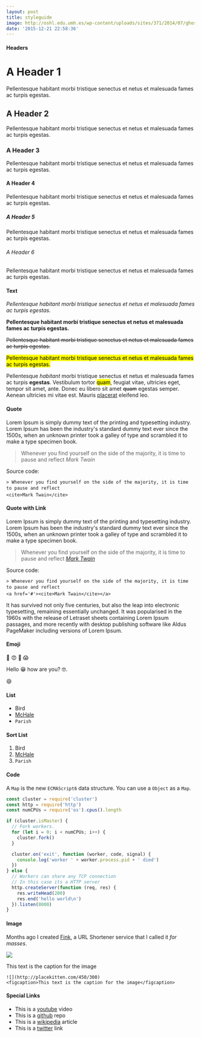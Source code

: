 ```yaml
---
layout: post
title: styleguide
image: http://oshl.edu.umh.es/wp-content/uploads/sites/371/2014/07/ghost_logo_big.png
date: '2015-12-21 22:58:36'
---
```


#### **Headers**

# A Header 1

Pellentesque habitant morbi tristique senectus et netus et malesuada fames ac turpis egestas.

## A Header 2

Pellentesque habitant morbi tristique senectus et netus et malesuada fames ac turpis egestas.

### A Header 3

Pellentesque habitant morbi tristique senectus et netus et malesuada fames ac turpis egestas.

#### A Header 4

Pellentesque habitant morbi tristique senectus et netus et malesuada fames ac turpis egestas.

##### A Header 5

Pellentesque habitant morbi tristique senectus et netus et malesuada fames ac turpis egestas.

###### A Header 6

Pellentesque habitant morbi tristique senectus et netus et malesuada fames ac turpis egestas.

#### **Text**

*Pellentesque habitant morbi tristique senectus et netus et malesuada fames ac turpis egestas.*

**Pellentesque habitant morbi tristique senectus et netus et malesuada fames ac turpis egestas.**

~~Pellentesque habitant morbi tristique senectus et netus et malesuada fames ac turpis egestas.~~

<mark>Pellentesque habitant morbi tristique senectus et netus et malesuada fames ac turpis egestas.</mark>

Pellentesque *habitant* morbi tristique senectus et netus et malesuada fames ac turpis **egestas**. Vestibulum tortor <mark>quam</mark>, feugiat vitae, ultricies eget, tempor sit amet, ante. Donec eu libero sit amet ~~quam~~ egestas semper. Aenean ultricies mi vitae est. Mauris [placerat](http://kikobeats.com) eleifend leo.

#### **Quote**

Lorem Ipsum is simply dummy text of the printing and typesetting industry. Lorem Ipsum has been the industry's standard dummy text ever since the 1500s, when an unknown printer took a galley of type and scrambled it to make a type specimen book. 

> Whenever you find yourself on the side of the majority, it is time to pause and reflect
<cite>Mark Twain</cite>

Source code:

```
> Whenever you find yourself on the side of the majority, it is time to pause and reflect 
<cite>Mark Twain</cite>
```

#### **Quote with Link**

Lorem Ipsum is simply dummy text of the printing and typesetting industry. Lorem Ipsum has been the industry's standard dummy text ever since the 1500s, when an unknown printer took a galley of type and scrambled it to make a type specimen book. 

> Whenever you find yourself on the side of the majority, it is time to pause and reflect
<a href='#'><cite>Mark Twain</cite></a>

Source code:

```
> Whenever you find yourself on the side of the majority, it is time to pause and reflect 
<a href='#'><cite>Mark Twain</cite></a>
```

It has survived not only five centuries, but also the leap into electronic typesetting, remaining essentially unchanged. It was popularised in the 1960s with the release of Letraset sheets containing Lorem Ipsum passages, and more recently with desktop publishing software like Aldus PageMaker including versions of Lorem Ipsum.

#### **Emoji**

😬 😍 💸 😱

Hello 😁 how are you? 🤓.

:smile:

#### **List**

* Bird
* [McHale](http://)
* `Parish`

#### **Sort List**

1. Bird
2. [McHale](http://)
3. `Parish`


#### **Code**

A `Map` is the new `ECMAScript6` data structure. You can use a `Object` as a `Map`.


```js
const cluster = require('cluster')
const http = require('http')
const numCPUs = require('os').cpus().length

if (cluster.isMaster) {
  // Fork workers.
  for (let i = 0; i < numCPUs; i++) {
    cluster.fork()
  }

  cluster.on('exit', function (worker, code, signal) {
    console.log('worker ' + worker.process.pid + ' died')
  })
} else {
  // Workers can share any TCP connection
  // In this case its a HTTP server
  http.createServer(function (req, res) {
    res.writeHead(200)
    res.end('hello world\n')
  }).listen(8000)
}
```

#### **Image**

Months ago I created [Fink](http://xn--rn8h.ws/), a URL Shortener service that I called it *for masses*.

![](http://placekitten.com/450/300)
<figcaption>This text is the caption for the image</figcaption>

```
![](http://placekitten.com/450/300)
<figcaption>This text is the caption for the image</figcaption>
```

#### Special Links

- This is a [youtube](https://www.youtube.com/watch?v=iIlN_FaN5kM) video
- This is a [github](https://github.com/kikobeats/geneator-git) repo
- This is a [wikipedia](https://en.wikipedia.org/wiki/Squirrel-cage_rotor) article
- This is a [twitter](https://twitter.com/kikobeats) link
